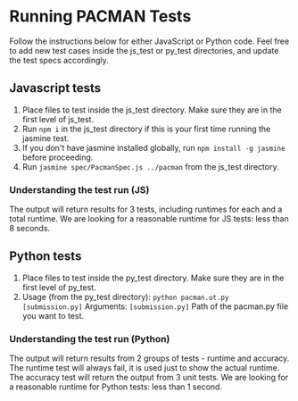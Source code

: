 # Running PACMAN Tests 
Follow the instructions below for either JavaScript or Python code.
Feel free to add new test cases inside the js_test or py_test directories, and update the test specs accordingly.


## Javascript tests
1. Place files to test inside the js_test directory. Make sure they are in the first level of js_test.
2. Run `npm i` in the js_test directory if this is your first time running the jasmine test.
3. If you don't have jasmine installed globally, run `npm install -g jasmine` before proceeding.
4. Run `jasmine spec/PacmanSpec.js ../pacman` from the js_test directory.

### Understanding the test run (JS)
The output will return results for 3 tests, including runtimes for each and a total runtime. We are looking for a reasonable runtime for JS tests: less than 8 seconds.


## Python tests
1. Place files to test inside the py_test directory. Make sure they are in the first level of py_test.
2. Usage (from the py_test directory):
  `python pacman.ut.py [submission.py]`
Arguments:
  `[submission.py]`
    Path of the pacman.py file you want to test.

### Understanding the test run (Python)
The output will return results from 2 groups of tests - runtime and accuracy. The runtime test will always fail, it is used just to show the actual runtime. The accuracy test will return the output from 3 unit tests. We are looking for a reasonable runtime for Python tests: less than 1 second.
